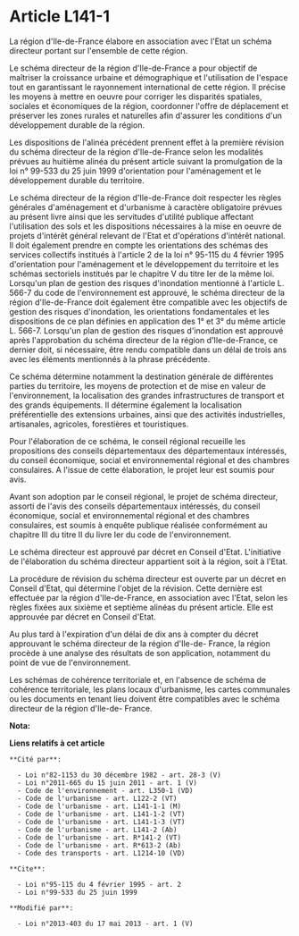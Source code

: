 # Article L141-1

La région d'Ile-de-France élabore en association avec l'Etat un schéma directeur portant sur l'ensemble de cette région. 

Le schéma directeur de la région d'Ile-de-France a pour objectif de maîtriser la croissance urbaine et démographique et
l'utilisation de l'espace tout en garantissant le rayonnement international de cette région. Il précise les moyens à mettre
en oeuvre pour corriger les disparités spatiales, sociales et économiques de la région, coordonner l'offre de déplacement et
préserver les zones rurales et naturelles afin d'assurer les conditions d'un développement durable de la région. 

Les dispositions de l'alinéa précédent prennent effet à la première révision du schéma directeur de la région d'Ile-de-France
selon les modalités prévues au huitième alinéa du présent article suivant la promulgation de la loi n° 99-533 du 25 juin 1999
d'orientation pour l'aménagement et le développement durable du territoire. 

Le schéma directeur de la région d'Ile-de-France doit respecter les règles générales d'aménagement et d'urbanisme à caractère
obligatoire prévues au présent livre ainsi que les servitudes d'utilité publique affectant l'utilisation des sols et les
dispositions nécessaires à la mise en oeuvre de projets d'intérêt général relevant de l'Etat et d'opérations d'intérêt
national. Il doit également prendre en compte les orientations des schémas des services collectifs institués à l'article 2 de
la loi n° 95-115 du 4 février 1995 d'orientation pour l'aménagement et le développement du territoire et les schémas
sectoriels institués par le chapitre V du titre Ier de la même loi. Lorsqu'un plan de gestion des risques d'inondation
mentionné à l'article L. 566-7 du code de l'environnement est approuvé, le schéma directeur de la région d'Ile-de-France doit
également être compatible avec les objectifs de gestion des risques d'inondation, les orientations fondamentales et les
dispositions de ce plan définies en application des 1° et 3° du même article L. 566-7. Lorsqu'un plan de gestion des risques
d'inondation est approuvé après l'approbation du schéma directeur de la région d'Ile-de-France, ce dernier doit, si
nécessaire, être rendu compatible dans un délai de trois ans avec les éléments mentionnés à la phrase précédente. 

Ce schéma détermine notamment la destination générale de différentes parties du territoire, les moyens de protection et de
mise en valeur de l'environnement, la localisation des grandes infrastructures de transport et des grands équipements. Il
détermine également la localisation préférentielle des extensions urbaines, ainsi que des activités industrielles,
artisanales, agricoles, forestières et touristiques. 

Pour l'élaboration de ce schéma, le conseil régional recueille les propositions des conseils départementaux des
départementaux intéressés, du conseil économique, social et environnemental régional et des chambres consulaires. A l'issue
de cette élaboration, le projet leur est soumis pour avis. 

Avant son adoption par le conseil régional, le projet de schéma directeur, assorti de l'avis des conseils départementaux
intéressés, du conseil économique, social et environnemental régional et des chambres consulaires, est soumis à enquête
publique réalisée conformément au chapitre III du titre II du livre Ier du code de l'environnement. 

Le schéma directeur est approuvé par décret en Conseil d'Etat. L'initiative de l'élaboration du schéma directeur appartient
soit à la région, soit à l'Etat. 

La procédure de révision du schéma directeur est ouverte par un décret en Conseil d'Etat, qui détermine l'objet de la
révision. Cette dernière est effectuée par la région d'Ile-de-France, en association avec l'Etat, selon les règles fixées aux
sixième et septième alinéas du présent article. Elle est approuvée par décret en Conseil d'Etat. 

Au plus tard à l'expiration d'un délai de dix ans à compter du décret approuvant le schéma directeur de la région d'Ile-de-
France, la région procède à une analyse des résultats de son application, notamment du point de vue de l'environnement. 

Les schémas de cohérence territoriale et, en l'absence de schéma de cohérence territoriale, les plans locaux d'urbanisme, les
cartes communales ou les documents en tenant lieu doivent être compatibles avec le schéma directeur de la région d'Ile-de-
France.

**Nota:**



**Liens relatifs à cet article**

	**Cité par**:

	  - Loi n°82-1153 du 30 décembre 1982 - art. 28-3 (V)
	  - Loi n°2011-665 du 15 juin 2011 - art. 1 (V)
	  - Code de l'environnement - art. L350-1 (VD)
	  - Code de l'urbanisme - art. L122-2 (VT)
	  - Code de l'urbanisme - art. L141-1-1 (M)
	  - Code de l'urbanisme - art. L141-1-2 (VT)
	  - Code de l'urbanisme - art. L141-1-3 (VT)
	  - Code de l'urbanisme - art. L141-2 (Ab)
	  - Code de l'urbanisme - art. R*141-2 (VT)
	  - Code de l'urbanisme - art. R*613-2 (Ab)
	  - Code des transports - art. L1214-10 (VD)

	**Cite**:

	  - Loi n°95-115 du 4 février 1995 - art. 2
	  - Loi n°99-533 du 25 juin 1999

	**Modifié par**:

	  - Loi n°2013-403 du 17 mai 2013 - art. 1 (V)
